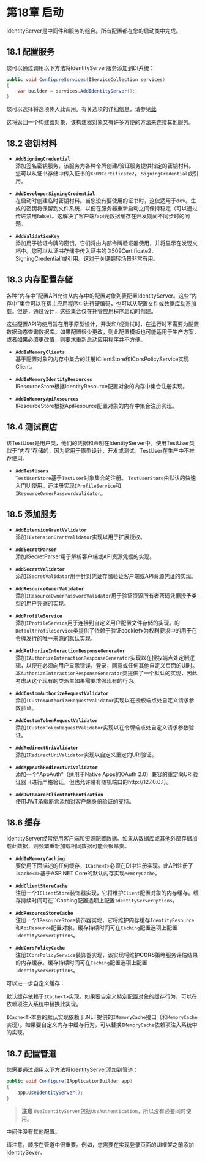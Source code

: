 # 第18章 启动
IdentityServer是中间件和服务的组合。所有配置都在您的启动类中完成。   

## 18.1 配置服务
您可以通过调用以下方法将IdentityServer服务添加到DI系统：   
``` C#
public void ConfigureServices(IServiceCollection services)
{
    var builder = services.AddIdentityServer();
}
```   

您可以选择将选项传入此调用。有关选项的详细信息，请参见[此](https://github.com/thinksjay/IdentityServer4/blob/master/%E5%8F%82%E8%80%83/%E7%AC%AC61%E7%AB%A0%20IdentityServer%20Options.md)   

这将返回一个构建器对象，该构建器对象又有许多方便的方法来连接其他服务。   

## 18.2 密钥材料
* **`AddSigningCredential`**    
添加签名密钥服务，该服务为各种令牌创建/验证服务提供指定的密钥材料。您可以从证书存储中传入证书的`X509Certificate2`， `SigningCredential`或引用。   

* **`AddDeveloperSigningCredential`**   
在启动时创建临时密钥材料。当您没有要使用的证书时，这仅适用于dev。生成的密钥将保留到文件系统，以便在服务器重新启动之间保持稳定（可以通过传递禁用false）。这解决了客户端/api元数据缓存在开发期间不同步时的问题。   

* **`AddValidationKey`**   
添加用于验证令牌的密钥。它们将由内部令牌验证器使用，并将显示在发现文档中。您可以从证书存储中传入证书的  X509Certificate2`，`SigningCredential`或引用。这对于关键翻转场景非常有用。   

## 18.3 内存配置存储
各种“内存中”配置API允许从内存中的配置对象列表配置IdentityServer。这些“内存中”集合可以在宿主应用程序中进行硬编码，也可以从配置文件或数据库动态加载。但是，通过设计，这些集合仅在托管应用程序启动时创建。   

这些配置API的使用旨在用于原型设计，开发和/或测试时，在运行时不需要为配置数据动态查询数据库。如果配置很少更改，则此配置模板也可能适用于生产方案，或者如果必须更改值，则要求重新启动应用程序并不方便。   

* **`AddInMemoryClients`**   
基于配置对象的内存中集合的注册IClientStore和ICorsPolicyService实现Client。   

* **`AddInMemoryIdentityResources`**   
IResourceStore根据IdentityResource配置对象的内存中集合注册实现。   

* **`AddInMemoryApiResources`**   
IResourceStore根据ApiResource配置对象的内存中集合注册实现。   

## 18.4 测试商店
该TestUser是用户类，他们的凭据和声明在IdentityServer中。使用TestUser类似于“内存”存储的，因为它用于原型设计，开发或测试。TestUser在生产中不推荐使用。

* **`AddTestUsers`**   
`TestUserStore`基于`TestUser`对象集合的注册。 `TestUserStore`由默认的快速入门UI使用。还注册实现`IProfileService`和`IResourceOwnerPasswordValidator`。
## 18.5 添加服务
* **`AddExtensionGrantValidator`**   
添加`IExtensionGrantValidator`实现以用于扩展授权。   

* **`AddSecretParser`**   
添加ISecretParser用于解析客户端或API资源凭据的实现。  

* **`AddSecretValidator`**  
添加`ISecretValidator`用于针对凭证存储验证客户端或API资源凭证的实现。  

* **`AddResourceOwnerValidator`**  
添加`IResourceOwnerPasswordValidator`用于验证资源所有者密码凭据授予类型的用户凭据的实现。  

* **`AddProfileService`**  
添加`IProfileService`用于连接到自定义用户配置文件存储的实现。的`DefaultProfileService`类提供了依赖于验证cookie作为权利要求中的用于在令牌发行的唯一来源的默认实现。  

* **`AddAuthorizeInteractionResponseGenerator`**  
添加`IAuthorizeInteractionResponseGenerator`实现以在授权端点处定制逻辑，以便在必须向用户显示错误，登录，同意或任何其他自定义页面的UI时。本`AuthorizeInteractionResponseGenerator`类提供了一个默认的实现，因此考虑从这个现有的类派生如果需要增强现有的行为。   

* **`AddCustomAuthorizeRequestValidator`**  
添加`ICustomAuthorizeRequestValidator`实现以在授权端点处自定义请求参数验证。  

* **`AddCustomTokenRequestValidator`**  
添加`ICustomTokenRequestValidator`实现以在令牌端点处自定义请求参数验证。  

* **`AddRedirectUriValidator`**  
添加`IRedirectUriValidator`实现以自定义重定向URI验证。  

* **`AddAppAuthRedirectUriValidator`**  
添加一个“AppAuth”（适用于Native Apps的OAuth 2.0）兼容的重定向URI验证器（进行严格验证，但也允许带有随机端口的http://127.0.0.1）。  

* **`AddJwtBearerClientAuthentication`**  
使用JWT承载断言添加对客户端身份验证的支持。

## 18.6 缓存
IdentityServer经常使用客户端和资源配置数据。如果从数据库或其他外部存储加载此数据，则频繁重新加载相同数据可能会很昂贵。

* **`AddInMemoryCaching`**  
要使用下面描述的任何缓存，`ICache<T>`必须在DI中注册实现。此API注册了`ICache<T>`基于ASP.NET Core的默认内存实现`MemoryCache`。  

* **`AddClientStoreCache`**  
注册一个`IClientStore`装饰器实现，它将维护`Client`配置对象的内存缓存。缓存持续时间可在``Caching配置选项上配置`IdentityServerOptions`。  

* **`AddResourceStoreCache`**  
注册一个`IResourceStore`装饰器实现，它将维护内存缓存`IdentityResource`和`ApiResource`配置对象。缓存持续时间可在`Caching`配置选项上配置`IdentityServerOptions`。  

* **`AddCorsPolicyCache`**  
注册`ICorsPolicyService`装饰器实现，该实现将维护**CORS**策略服务评估结果的内存缓存。缓存持续时间可在`Caching`配置选项上配置`IdentityServerOptions`。  

可以进一步自定义缓存：  

默认缓存依赖于`ICache<T>`实现。如果要自定义特定配置对象的缓存行为，可以在依赖项注入系统中替换此实现。

`ICache<T>`本身的默认实现依赖于.NET提供的`IMemoryCache`接口（和`MemoryCache`实现）。如果要自定义内存中缓存行为，可以替换`IMemoryCache`依赖项注入系统中的实现。

## 18.7 配置管道
您需要通过调用以下方法将IdentityServer添加到管道：  

``` C#
public void Configure(IApplicationBuilder app)
{
    app.UseIdentityServer();
}
```   

> **注意**
`UseIdentityServer`包括`UseAuthentication`，所以没有必要同时使用。   

中间件没有其他配置。   

请注意，顺序在管道中很重要。例如，您需要在实现登录页面的UI框架之前添加IdentitySever。
